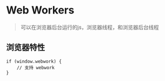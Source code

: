 # Web Workers
> 可以在浏览器后台运行的js，浏览器线程，和浏览器后台线程

## 浏览器特性

```
if (window.webwork) {
    // 支持 webwork
}
```

